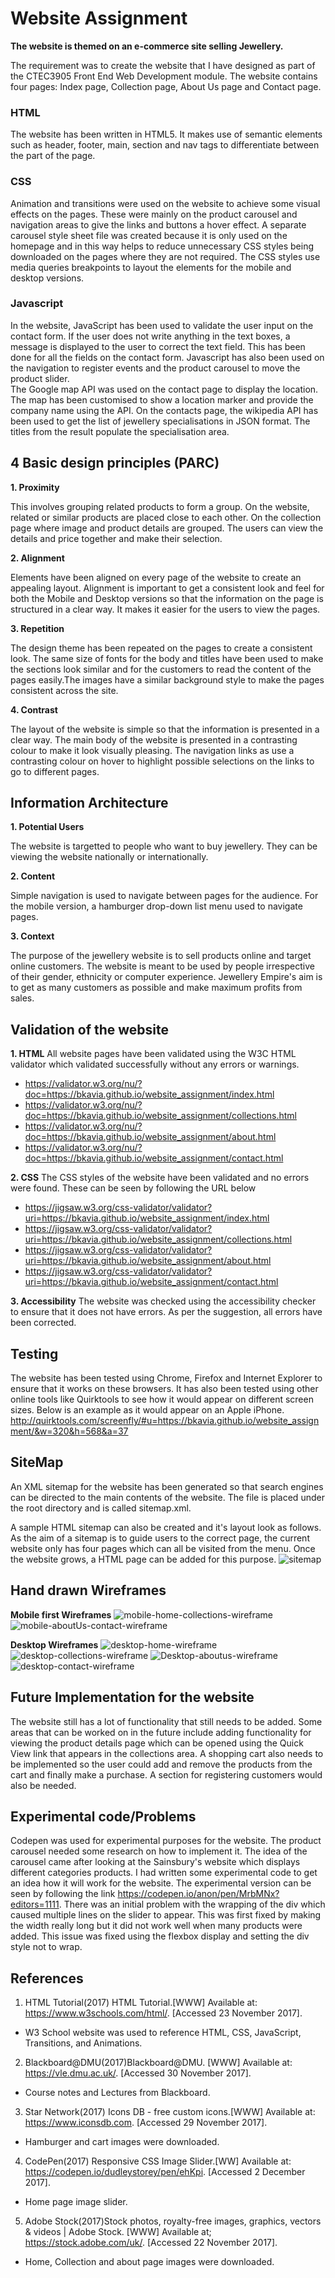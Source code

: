 # Website Assignment 


**The website is themed on an e-commerce site selling Jewellery.**

The requirement was to create the website that I have designed as part of the CTEC3905 Front End Web Development module. The website contains four pages: Index page, Collection page, About Us page and Contact page. 

### HTML
The website has been written in HTML5. It makes use of semantic elements such as header, footer, main, section and nav tags to differentiate between the part of the page.

### CSS
Animation and transitions were used on the website to achieve some visual effects on the pages. These were mainly on the product carousel and navigation areas to give the links and buttons a hover effect. A separate carousel style sheet file was created because it is only used on the homepage and in this way helps to reduce unnecessary CSS styles being downloaded on the pages where they are not required.
The CSS styles use media queries breakpoints to layout the elements for the mobile and desktop versions. 

### Javascript
In the website, JavaScript has been used to validate the user input on the contact form. If the user does not write anything in the text boxes, a message is displayed to the user to correct the text field. This has been done for all the fields on the contact form. Javascript has also been used on the navigation to register events and the product carousel to move the product slider.  
The Google map API was used on the contact page to display the location. The map has been customised to show a location marker and provide the company name using the API. On the contacts page, the wikipedia API has been used to get the list of jewellery specialisations in JSON format. The titles from the result populate the specialisation area.

## 4 Basic design principles (PARC)
**1. Proximity** 

This involves grouping related products to form a group. On the website, related or similar products are placed close to each other. On the collection page where image and product details are grouped. The users can view the details and price together and make their selection.

**2. Alignment**

 Elements have been aligned on every page of the website to create an appealing layout. Alignment is important to get a consistent look and feel for both the Mobile and Desktop versions so that the information on the page is structured in a clear way. It makes it easier for the users to view the pages.

**3. Repetition**

 The design theme has been repeated on the pages to create a consistent look. The same size of fonts for the body and titles have been used to make the sections look similar and for the customers to read the content of the pages easily.The images have a similar background style to make the pages consistent across the site.

**4. Contrast**

 The layout of the website is simple so that the information is presented in a clear way. The main body of the website is presented in a contrasting colour to make it look visually pleasing. The navigation links as use a contrasting colour on hover to highlight possible selections on the links to go to different pages. 

## Information Architecture
**1. Potential Users**

 The website is targetted to people who want to buy jewellery. They can be viewing the website nationally or internationally. 

**2. Content**

 Simple navigation is used to navigate between pages for the audience. For the mobile version, a hamburger drop-down list menu used to navigate pages.

**3. Context**

 The purpose of the jewellery website is to sell products online and target online customers. The website is meant to be used by people irrespective of their gender, ethnicity or computer experience. Jewellery Empire's aim is to get as many customers as possible and make maximum profits from sales. 

## Validation of the website
**1. HTML**
All website pages have been validated using the W3C HTML validator which validated successfully without any errors or warnings.
- https://validator.w3.org/nu/?doc=https://bkavia.github.io/website_assignment/index.html
- https://validator.w3.org/nu/?doc=https://bkavia.github.io/website_assignment/collections.html
- https://validator.w3.org/nu/?doc=https://bkavia.github.io/website_assignment/about.html
- https://validator.w3.org/nu/?doc=https://bkavia.github.io/website_assignment/contact.html

**2. CSS**
The CSS styles of the website have been validated and no errors were found. These can be seen by following the URL below
- https://jigsaw.w3.org/css-validator/validator?uri=https://bkavia.github.io/website_assignment/index.html
- https://jigsaw.w3.org/css-validator/validator?uri=https://bkavia.github.io/website_assignment/collections.html
- https://jigsaw.w3.org/css-validator/validator?uri=https://bkavia.github.io/website_assignment/about.html
- https://jigsaw.w3.org/css-validator/validator?uri=https://bkavia.github.io/website_assignment/contact.html

**3. Accessibility** 
The website was checked using the accessibility checker to ensure that it does not have errors. As per the suggestion, all errors have been corrected.

## Testing
The website has been tested using Chrome, Firefox and Internet Explorer to ensure that it works on these browsers. It has also been tested using other online tools like Quirktools to see how it would appear on different screen sizes.  Below is an example as it would appear on an Apple iPhone.
http://quirktools.com/screenfly/#u=https://bkavia.github.io/website_assignment/&w=320&h=568&a=37

## SiteMap
An XML sitemap for the website has been generated so that search engines can be directed to the main contents of the website. The file is placed under the root directory and is called sitemap.xml. 

A sample HTML sitemap can also be created and it's layout look as follows. As the aim of a sitemap is to guide users to the correct page, the current website only has four pages which can all be visited from the menu. Once the website grows, a HTML page can be added for this purpose.
![sitemap](images/sitemap.jpg "sitemap")

## Hand drawn Wireframes
**Mobile first Wireframes**
![mobile-home-collections-wireframe](wireframes/mobile-home-collections.jpg "mobile-home-collections")
![mobile-aboutUs-contact-wireframe](wireframes/mobile-aboutUs-contact.jpg "mobile-aboutUs-contact")

**Desktop Wireframes**
![desktop-home-wireframe](wireframes/desktop-home.jpg "desktop-home")
![desktop-collections-wireframe](wireframes/desktop-collections.jpg "desktop-collections")
![Desktop-aboutus-wireframe](wireframes/desktop-aboutus.jpg "Desktop-aboutus")
![desktop-contact-wireframe](wireframes/desktop-contact.jpg "desktop-contact")


## Future Implementation for the website
The website still has a lot of functionality that still needs to be added. Some areas that can be worked on in the future include adding functionality for viewing the product details page which can be opened using the Quick View link that appears in the collections area. A shopping cart also needs to be implemented so the user could add and remove the products from the cart and finally make a purchase. A section for registering customers would also be needed.


## Experimental code/Problems
Codepen was used for experimental purposes for the website. The product carousel needed some research on how to implement it. The idea of the carousel came after looking at the Sainsbury's website which displays different categories products. I had written some experimental code to get an idea how it will work for the website. The experimental version can be seen by following the link https://codepen.io/anon/pen/MrbMNx?editors=1111. 
There was an initial problem with the wrapping of the div which caused multiple lines on the slider to appear. This was first fixed by making the width really long but it did not work well when many products were added. This issue was fixed using the flexbox display and setting the div style not to wrap.


## References

1. HTML Tutorial(2017) HTML Tutorial.[WWW] Available at: https://www.w3schools.com/html/. [Accessed 23 November 2017].
  - W3 School website was used to reference HTML, CSS, JavaScript, Transitions, and Animations. 
2. Blackboard@DMU(2017)Blackboard@DMU. [WWW] Available at: https://vle.dmu.ac.uk/. [Accessed  30 November 2017].
  - Course notes and Lectures from Blackboard.
3. Star Network(2017) Icons DB - free custom icons.[WWW] Available at: https://www.iconsdb.com. [Accessed 29 November 2017].
  - Hamburger and cart images were downloaded.
4. CodePen(2017) Responsive CSS Image Slider.[WW] Available at: https://codepen.io/dudleystorey/pen/ehKpi. [Accessed 2 December 2017].
  - Home page image slider.
5. Adobe Stock(2017)Stock photos, royalty-free images, graphics, vectors & videos | Adobe Stock. [WWW] Available at; https://stock.adobe.com/uk/. [Accessed 22 November 2017].
  - Home, Collection and about page images were downloaded.